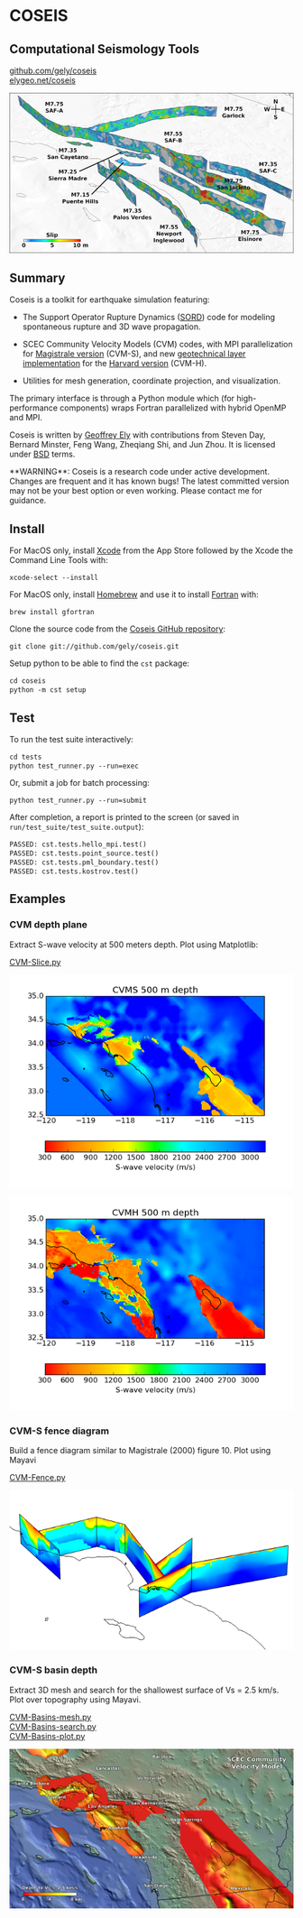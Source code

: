 # COSEIS

## Computational Seismology Tools

[github.com/gely/coseis](https://github.com/gely/coseis/)  
[elygeo.net/coseis](http://elygeo.net/coseis/)  

![](figs/Bigten.jpg)


## Summary

Coseis is a toolkit for earthquake simulation featuring:

- The Support Operator Rupture Dynamics ([SORD](http://elygeo.net/sord.html))
  code for modeling spontaneous rupture and 3D wave propagation.

- SCEC Community Velocity Models (CVM) codes, with MPI parallelization for
  [Magistrale version](https://scec.usc.edu/scecpedia/CVM-S4) (CVM-S), and new
  [geotechnical layer implementation](http://elygeo.net/2016-Vs30GTL-Ely+4.html)
  for the [Harvard version](http://scec.usc.edu/scecpedia/CVM-H) (CVM-H).

- Utilities for mesh generation, coordinate projection, and visualization.

The primary interface is through a Python module which (for high-performance
components) wraps Fortran parallelized with hybrid OpenMP and MPI.

Coseis is written by [Geoffrey Ely](http://elygeo.net/) with contributions from
Steven Day, Bernard Minster, Feng Wang, Zheqiang Shi, and Jun Zhou.  It is
licensed under [BSD](http://opensource.org/licenses/BSD-2-Clause) terms.

<div class="warn">
**WARNING**: Coseis is a research code under active development. Changes are
frequent and it has known bugs! The latest committed version may not be your
best option or even working. Please contact me for guidance.
</div>


## Install

For MacOS only, install
[Xcode](http://itunes.apple.com/us/app/xcode/id497799835) from the App Store
followed by the Xcode the Command Line Tools with:

    xcode-select --install

For MacOS only, install [Homebrew](http://brew.sh/) and use it to install
[Fortran](http://r.research.att.com/tools/) with:

    brew install gfortran

Clone the source code from the [Coseis GitHub
repository](http://github.com/gely/coseis):

    git clone git://github.com/gely/coseis.git

Setup python to be able to find the `cst` package:

    cd coseis
    python -m cst setup



## Test

To run the test suite interactively:

    cd tests
    python test_runner.py --run=exec

Or, submit a job for batch processing:

    python test_runner.py --run=submit

After completion, a report is printed to the screen (or saved in
`run/test_suite/test_suite.output`):

    PASSED: cst.tests.hello_mpi.test()
    PASSED: cst.tests.point_source.test()
    PASSED: cst.tests.pml_boundary.test()
    PASSED: cst.tests.kostrov.test()


## Examples


### CVM depth plane

Extract S-wave velocity at 500 meters depth. Plot using Matplotlib:

[CVM-Slice.py](scripts/CVM-Slice.py)

![](figs/CVM-Slice-Vs-S.png)

![](figs/CVM-Slice-Vs-H.png)


### CVM-S fence diagram

Build a fence diagram similar to Magistrale (2000) figure 10. Plot using
Mayavi

[CVM-Fence.py](scripts/CVM-Fence.py)

![](figs/CVM-Fence-Vp-S.png)


### CVM-S basin depth

Extract 3D mesh and search for the shallowest surface of Vs = 2.5 km/s. Plot
over topography using Mayavi.

[CVM-Basins-mesh.py](scripts/CVM-Basins-mesh.py)  
[CVM-Basins-search.py](scripts/CVM-Basins-search.py)  
[CVM-Basins-plot.py](scripts/CVM-Basins-plot.py)  

![](figs/CVM-Basins.png)


